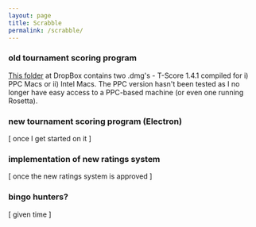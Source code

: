 ```yaml
---
layout: page
title: Scrabble
permalink: /scrabble/
---
```

### old tournament scoring program

[This folder](https://www.dropbox.com/sh/o87m9vfi13ykrqo/AAD2HRFx3u3yfe7cVODJPBCOa?dl=0) at DropBox contains two .dmg's - T-Score 1.4.1 compiled for i) PPC Macs or ii) Intel Macs. The PPC version hasn't been tested as I no longer have easy access to a PPC-based machine (or even one running Rosetta).

### new tournament scoring program (Electron)

\[ once I get started on it \]

### implementation of new ratings system

\[ once the new ratings system is approved \]

### bingo hunters?

\[ given time \]
